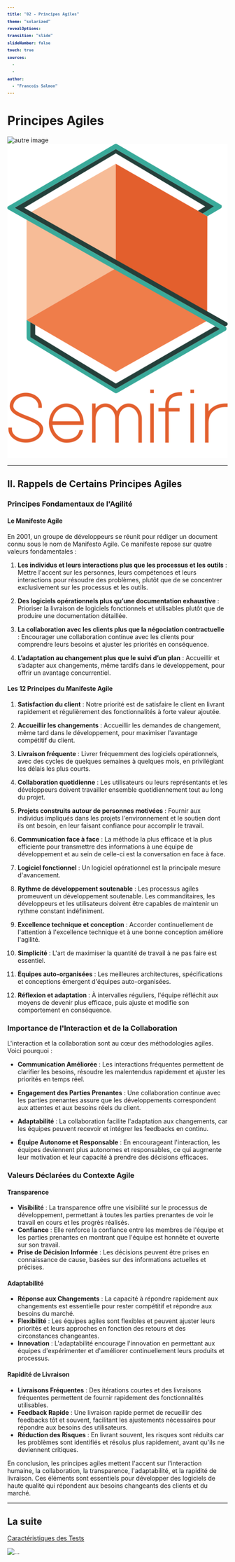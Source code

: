 ```yaml
---
title: "02 - Principes Agiles"
theme: "solarized"
revealOptions:
transition: "slide"
slideNumber: false
touch: true
sources: 
  - 
  - 
author: 
  - "Francois Salmon"
---
```


<head>
  <link rel="stylesheet" href="https://maxcdn.bootstrapcdn.com/font-awesome/4.5.0/css/font-awesome.min.css">
</head>

<style type="text/css">
  body{
    position: relative;
    height: 100vh;
  }

  body:before{
    content: ' ';
    position: absolute;
    top: 0;
    bottom: 0;
    left: 0;
    right: 0;
    background: url(https://raw.githubusercontent.com/tamo-semifir/gcp-assets/main/logo_semifir.png) no-repeat center fixed;
    background-size: 75vh 45vw;
    opacity: 0.2
  }

  code {
    color: #EB5757;
    background-color: rgba(135,131,120,0.15);
    border-radius: 50px;
    font-size: 65%;
    font-weight: bolder
  }
</style>

# Principes Agiles

![autre image](/assets/...) <!-- .element width="...%" align="left"-->
![semifir](/assets/logo_semifir.png) <!-- .element width="19%" align="right" -->

---

## II. Rappels de Certains Principes Agiles

### Principes Fondamentaux de l'Agilité

#### Le Manifeste Agile

En 2001, un groupe de développeurs se réunit pour rédiger un document connu sous le nom de Manifesto Agile. Ce manifeste repose sur quatre valeurs fondamentales :

1. **Les individus et leurs interactions plus que les processus et les outils** : Mettre l'accent sur les personnes, leurs compétences et leurs interactions pour résoudre des problèmes, plutôt que de se concentrer exclusivement sur les processus et les outils.

2. **Des logiciels opérationnels plus qu’une documentation exhaustive** : Prioriser la livraison de logiciels fonctionnels et utilisables plutôt que de produire une documentation détaillée.

3. **La collaboration avec les clients plus que la négociation contractuelle** : Encourager une collaboration continue avec les clients pour comprendre leurs besoins et ajuster les priorités en conséquence.

4. **L’adaptation au changement plus que le suivi d’un plan** : Accueillir et s’adapter aux changements, même tardifs dans le développement, pour offrir un avantage concurrentiel.

#### Les 12 Principes du Manifeste Agile

1. **Satisfaction du client** : Notre priorité est de satisfaire le client en livrant rapidement et régulièrement des fonctionnalités à forte valeur ajoutée.

2. **Accueillir les changements** : Accueillir les demandes de changement, même tard dans le développement, pour maximiser l'avantage compétitif du client.

3. **Livraison fréquente** : Livrer fréquemment des logiciels opérationnels, avec des cycles de quelques semaines à quelques mois, en privilégiant les délais les plus courts.

4. **Collaboration quotidienne** : Les utilisateurs ou leurs représentants et les développeurs doivent travailler ensemble quotidiennement tout au long du projet.

5. **Projets construits autour de personnes motivées** : Fournir aux individus impliqués dans les projets l'environnement et le soutien dont ils ont besoin, en leur faisant confiance pour accomplir le travail.

6. **Communication face à face** : La méthode la plus efficace et la plus efficiente pour transmettre des informations à une équipe de développement et au sein de celle-ci est la conversation en face à face.

7. **Logiciel fonctionnel** : Un logiciel opérationnel est la principale mesure d'avancement.

8. **Rythme de développement soutenable** : Les processus agiles promeuvent un développement soutenable. Les commanditaires, les développeurs et les utilisateurs doivent être capables de maintenir un rythme constant indéfiniment.

9. **Excellence technique et conception** : Accorder continuellement de l'attention à l'excellence technique et à une bonne conception améliore l'agilité.

10. **Simplicité** : L'art de maximiser la quantité de travail à ne pas faire est essentiel.

11. **Équipes auto-organisées** : Les meilleures architectures, spécifications et conceptions émergent d'équipes auto-organisées.

12. **Réflexion et adaptation** : À intervalles réguliers, l'équipe réfléchit aux moyens de devenir plus efficace, puis ajuste et modifie son comportement en conséquence.

### Importance de l'Interaction et de la Collaboration

L'interaction et la collaboration sont au cœur des méthodologies agiles. Voici pourquoi :

- **Communication Améliorée** : Les interactions fréquentes permettent de clarifier les besoins, résoudre les malentendus rapidement et ajuster les priorités en temps réel.
  
- **Engagement des Parties Prenantes** : Une collaboration continue avec les parties prenantes assure que les développements correspondent aux attentes et aux besoins réels du client.
  
- **Adaptabilité** : La collaboration facilite l'adaptation aux changements, car les équipes peuvent recevoir et intégrer les feedbacks en continu.

- **Équipe Autonome et Responsable** : En encourageant l'interaction, les équipes deviennent plus autonomes et responsables, ce qui augmente leur motivation et leur capacité à prendre des décisions efficaces.

### Valeurs Déclarées du Contexte Agile

#### Transparence

- **Visibilité** : La transparence offre une visibilité sur le processus de développement, permettant à toutes les parties prenantes de voir le travail en cours et les progrès réalisés.
- **Confiance** : Elle renforce la confiance entre les membres de l'équipe et les parties prenantes en montrant que l'équipe est honnête et ouverte sur son travail.
- **Prise de Décision Informée** : Les décisions peuvent être prises en connaissance de cause, basées sur des informations actuelles et précises.

#### Adaptabilité

- **Réponse aux Changements** : La capacité à répondre rapidement aux changements est essentielle pour rester compétitif et répondre aux besoins du marché.
- **Flexibilité** : Les équipes agiles sont flexibles et peuvent ajuster leurs priorités et leurs approches en fonction des retours et des circonstances changeantes.
- **Innovation** : L'adaptabilité encourage l'innovation en permettant aux équipes d'expérimenter et d'améliorer continuellement leurs produits et processus.

#### Rapidité de Livraison

- **Livraisons Fréquentes** : Des itérations courtes et des livraisons fréquentes permettent de fournir rapidement des fonctionnalités utilisables.
- **Feedback Rapide** : Une livraison rapide permet de recueillir des feedbacks tôt et souvent, facilitant les ajustements nécessaires pour répondre aux besoins des utilisateurs.
- **Réduction des Risques** : En livrant souvent, les risques sont réduits car les problèmes sont identifiés et résolus plus rapidement, avant qu'ils ne deviennent critiques.

En conclusion, les principes agiles mettent l'accent sur l'interaction humaine, la collaboration, la transparence, l'adaptabilité, et la rapidité de livraison. Ces éléments sont essentiels pour développer des logiciels de haute qualité qui répondent aux besoins changeants des clients et du marché.

---

## La suite

[Caractéristiques des Tests](../cours/03_Caractéristiques_des_tests.md)

![...](...) <!-- .element width="...%" -->
